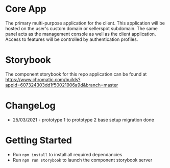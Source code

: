 # Core App

The primary multi-purpose application for the client. This application will be hosted on the user's custom domain or sellerspot subdomain.
The same panel acts as the management console as well as the client application. Access to features will be controlled by authentication profiles.

# Storybook

The component storybook for this repo application can be found at https://www.chromatic.com/builds?appId=607324303dd1f50021906a9d&branch=master

# ChangeLog

-   25/03/2021 - prototype 1 to prototype 2 base setup migration done

# Getting Started

-   Run `npm install` to install all required dependancies
-   Run `npm run storybook` to launch the component storybook server
